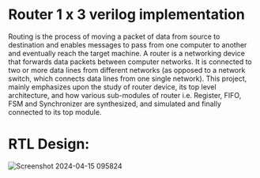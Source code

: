# Router 1 x 3 verilog implementation

Routing is the process of moving a packet of data from source to destination and enables messages to pass from one computer to another and eventually reach the target machine. A router is a networking device that forwards data packets between computer networks. It is connected to two or more data lines from different networks (as opposed to a network switch, which connects data lines from one single network). This project, mainly emphasizes upon the study of router device, its top level architecture, and how various sub-modules of router i.e. Register, FIFO, FSM and Synchronizer are synthesized, and simulated and finally connected to its top module.

# RTL Design:
![Screenshot 2024-04-15 095824](https://github.com/user-attachments/assets/4da50bc6-a0af-4e9d-8c0e-18f7c260279b)
